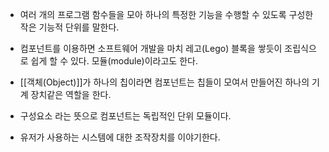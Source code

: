 - 여러 개의 프로그램 함수들을 모아 하나의 특정한 기능을 수행할 수 있도록 구성한 작은 기능적 단위를 말한다. 

- 컴포넌트를 이용하면 소프트웨어 개발을 마치 레고(Lego) 블록을 쌓듯이 조립식으로 쉽게 할 수 있다. 모듈(module)이라고도 한다.

- [[객체(Object)]]가 하나의 칩이라면 컴포넌트는 칩들이 모여서 만들어진 하나의 기계 장치같은 역할을 한다.

- 구성요소 라는 뜻으로 컴포넌트는 독립적인 단위 모듈이다.

- 유저가 사용하는 시스템에 대한 조작장치를 이야기한다.
